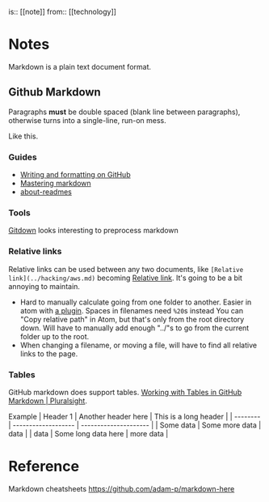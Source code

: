 is:: [[note]]
from:: [[technology]]

# Notes
Markdown is a plain text document format.

## Github Markdown
Paragraphs **must** be double spaced (blank line between paragraphs), otherwise turns into a single-line, run-on mess.

Like this.

### Guides
* [Writing and formatting on GitHub](https://docs.github.com/en/github/writing-on-github/about-writing-and-formatting-on-github)
* [Mastering markdown](https://guides.github.com/features/mastering-markdown/)
* [about-readmes](https://docs.github.com/en/github/creating-cloning-and-archiving-repositories/about-readmes)

### Tools
[Gitdown](https://github.com/gajus/gitdown) looks interesting to preprocess markdown

### Relative links
Relative links can be used between any two documents, like `[Relative link](../hacking/aws.md)` becoming [Relative link](shared/hacking/aws.md). It's going to be a bit annoying to maintain.
* Hard to manually calculate going from one folder to another. Easier in atom with  [a plugin](atom.md). Spaces in filenames need `%20`s instead
You can "Copy relative path" in Atom, but that's only from the root directory down. Will have to manually add enough "../"s to go from the current folder up to the root.
* When changing a filename, or moving a file, will have to find all relative links to the page.

### Tables
GitHub markdown does support tables. [Working with Tables in GitHub Markdown | Pluralsight](https://www.pluralsight.com/guides/working-tables-github-markdown).

Example
| Header 1  | Another header here | This is a long header |
| --------  | ------------------- | --------------------- |
| Some data | Some more data      | data                  | 
| data      | Some long data here | more data             | 

# Reference
Markdown cheatsheets
https://github.com/adam-p/markdown-here
